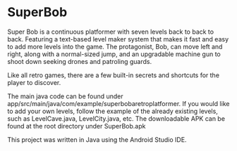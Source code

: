 # SuperBob

Super Bob is a continuous platformer with seven levels back to back to back. Featuring a text-based level maker system that makes it fast and easy to add more levels into the game. The protagonist, Bob, can move left and right, along with a normal-sized jump, and an upgradable machine gun to shoot down seeking drones and patroling guards. 

Like all retro games, there are a few built-in secrets and shortcuts for the player to discover. 

The main java code can be found under app/src/main/java/com/example/superbobaretroplatformer. If you would like to add your own levels, follow the example of the already existing levels, such as LevelCave.java, LevelCity.java, etc. The downloadable APK can be found at the root directory under SuperBob.apk

This project was written in Java using the Android Studio IDE.
